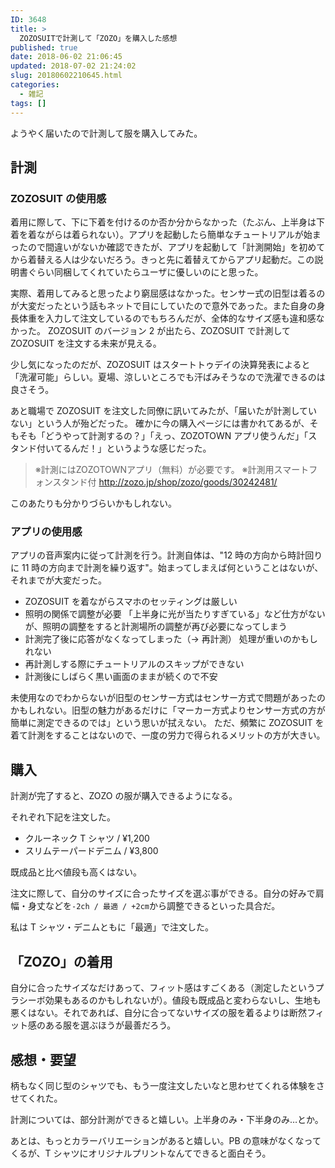 ```yaml
---
ID: 3648
title: >
  ZOZOSUITで計測して「ZOZO」を購入した感想
published: true
date: 2018-06-02 21:06:45
updated: 2018-07-02 21:24:02
slug: 20180602210645.html
categories:
  - 雑記
tags: []
---
```


ようやく届いたので計測して服を購入してみた。

## 計測

### ZOZOSUIT の使用感

着用に際して、下に下着を付けるのか否か分からなかった（たぶん、上半身は下着を着ながらは着られない）。アプリを起動したら簡単なチュートリアルが始まったので間違いがないか確認できたが、アプリを起動して「計測開始」を初めてから着替える人は少ないだろう。きっと先に着替えてからアプリ起動だ。この説明書ぐらい同梱してくれていたらユーザに優しいのにと思った。

実際、着用してみると思ったより窮屈感はなかった。センサー式の旧型は着るのが大変だったという話もネットで目にしていたので意外であった。また自身の身長体重を入力して注文しているのでもちろんだが、全体的なサイズ感も違和感なかった。
ZOZOSUIT のバージョン 2 が出たら、ZOZOSUIT で計測して ZOZOSUIT を注文する未来が見える。

少し気になったのだが、ZOZOSUIT はスタートトゥデイの決算発表によると「洗濯可能」らしい。夏場、涼しいところでも汗ばみそうなので洗濯できるのは良さそう。

あと職場で ZOZOSUIT を注文した同僚に訊いてみたが、「届いたが計測していない」という人が殆どだった。
確かに今の購入ページには書かれてあるが、そもそも「どうやって計測するの？」「えっ、ZOZOTOWN アプリ使うんだ」「スタンド付いてるんだ！」というような感じだった。

<blockquote>※計測にはZOZOTOWNアプリ（無料）が必要です。
※計測用スマートフォンスタンド付
<a href="http://zozo.jp/shop/zozo/goods/30242481/">http://zozo.jp/shop/zozo/goods/30242481/</a></blockquote>

このあたりも分かりづらいかもしれない。

### アプリの使用感

アプリの音声案内に従って計測を行う。計測自体は、"12 時の方向から時計回りに 11 時の方向まで計測を繰り返す"。始まってしまえば何ということはないが、それまでが大変だった。

- ZOZOSUIT を着ながらスマホのセッティングは厳しい
- 照明の関係で調整が必要
  「上半身に光が当たりすぎている」など仕方がないが、照明の調整をすると計測場所の調整が再び必要になってしまう
- 計測完了後に応答がなくなってしまった（→ 再計測）
  処理が重いのかもしれない
- 再計測しする際にチュートリアルのスキップができない
- 計測後にしばらく黒い画面のままが続くので不安

未使用なのでわからないが旧型のセンサー方式はセンサー方式で問題があったのかもしれない。旧型の魅力があるだけに「マーカー方式よりセンサー方式の方が簡単に測定できるのでは」という思いが拭えない。
ただ、頻繁に ZOZOSUIT を着て計測をすることはないので、一度の労力で得られるメリットの方が大きい。

## 購入

計測が完了すると、ZOZO の服が購入できるようになる。

それぞれ下記を注文した。

- クルーネック T シャツ / ¥1,200
- スリムテーパードデニム / ¥3,800

既成品と比べ値段も高くはない。

注文に際して、自分のサイズに合ったサイズを選ぶ事ができる。自分の好みで肩幅・身丈などを`-2ch / 最適 / +2cm`から調整できるといった具合だ。

私は T シャツ・デニムともに「最適」で注文した。

## 「ZOZO」の着用

自分に合ったサイズなだけあって、フィット感はすごくある（測定したというプラシーボ効果もあるのかもしれないが）。値段も既成品と変わらないし、生地も悪くはない。それであれば、自分に合ってないサイズの服を着るよりは断然フィット感のある服を選ぶほうが最善だろう。

## 感想・要望

柄もなく同じ型のシャツでも、もう一度注文したいなと思わせてくれる体験をさせてくれた。

計測については、部分計測ができると嬉しい。上半身のみ・下半身のみ…とか。

あとは、もっとカラーバリエーションがあると嬉しい。PB の意味がなくなってくるが、T シャツにオリジナルプリントなんてできると面白そう。
